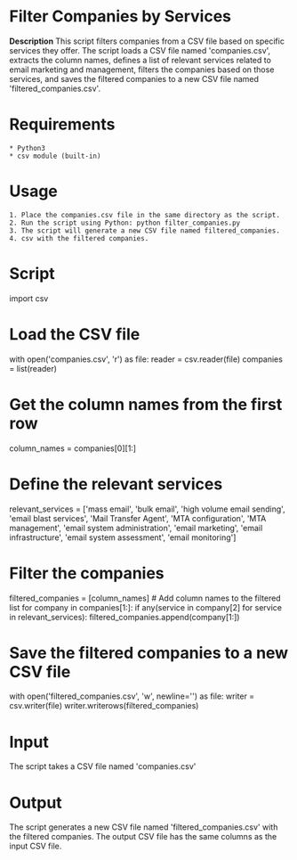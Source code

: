 
# **Filter Companies by Services**
**Description**
This script filters companies from a CSV file based on specific services they offer. The script loads a CSV file named 'companies.csv', extracts the column names, defines a list of relevant services related to email marketing and management, filters the companies based on those services, and saves the filtered companies to a new CSV file named 'filtered_companies.csv'.

# Requirements
    * Python3
    * csv module (built-in)
# Usage
    1. Place the companies.csv file in the same directory as the script.
    2. Run the script using Python: python filter_companies.py
    3. The script will generate a new CSV file named filtered_companies.
    4. csv with the filtered companies.
# Script
import csv

# Load the CSV file
with open('companies.csv', 'r') as file:
    reader = csv.reader(file)
    companies = list(reader)

# Get the column names from the first row
column_names = companies[0][1:]

# Define the relevant services
relevant_services = ['mass email', 'bulk email', 'high volume email sending', 'email blast services', 'Mail Transfer Agent', 'MTA configuration', 'MTA management', 'email system administration', 'email marketing', 'email infrastructure', 'email system assessment', 'email monitoring']

# Filter the companies
filtered_companies = [column_names]  # Add column names to the filtered list
for company in companies[1:]:
    if any(service in company[2] for service in relevant_services):
        filtered_companies.append(company[1:])
        
# Save the filtered companies to a new CSV file
with open('filtered_companies.csv', 'w', newline='') as file:
    writer = csv.writer(file)
    writer.writerows(filtered_companies)

     
# Input

The script takes a CSV file named 'companies.csv'

# Output

The script generates a new CSV file named 'filtered_companies.csv' with the filtered companies. The output CSV file has the same columns as the input CSV file.
